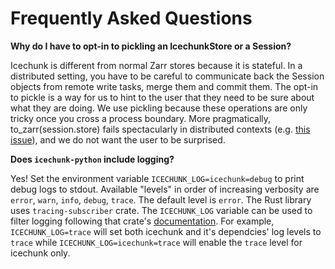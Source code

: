 # Frequently Asked Questions

**Why do I have to opt-in to pickling an IcechunkStore or a Session?**

Icechunk is different from normal Zarr stores because it is stateful. In a distributed setting, you have to be careful to communicate back the Session objects from remote write tasks, merge them and commit them. The opt-in to pickle is a way for us to hint to the user that they need to be sure about what they are doing. We use pickling because these operations are only tricky once you cross a process boundary. More pragmatically, to_zarr(session.store) fails spectacularly in distributed contexts (e.g. [this issue](https://github.com/earth-mover/icechunk/issues/383)), and we do not want the user to be surprised.

**Does `icechunk-python` include logging?**

Yes! Set the environment variable `ICECHUNK_LOG=icechunk=debug` to print debug logs to stdout. Available "levels" in order of increasing verbosity are `error`, `warn`, `info`, `debug`, `trace`. The default level is `error`. The Rust library uses `tracing-subscriber` crate. The `ICECHUNK_LOG` variable can be used to filter logging following that crate's [documentation](https://docs.rs/tracing-subscriber/latest/tracing_subscriber/filter/struct.EnvFilter.html#directives). For example, `ICECHUNK_LOG=trace` will set both icechunk and it's dependcies' log levels to `trace` while `ICECHUNK_LOG=icechunk=trace` will enable the `trace` level for icechunk only.
